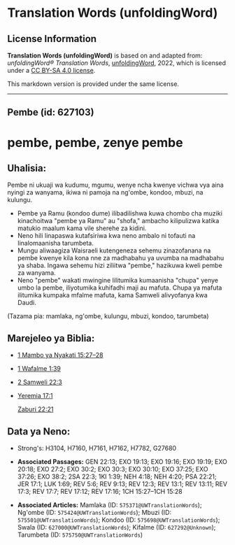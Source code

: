 # Translation Words (unfoldingWord)

## License Information

**Translation Words (unfoldingWord)** is based on and adapted from: _unfoldingWord® Translation Words_, [unfoldingWord](https://unfoldingword.org/utw), 2022, which is licensed under a [CC BY-SA 4.0 license](https://creativecommons.org/licenses/by-sa/4.0/legalcode.en).

This markdown version is provided under the same license.



--------------------------------

## Pembe (id: 627103)

pembe, pembe, zenye pembe
=========================

Uhalisia:
---------

Pembe ni ukuaji wa kudumu, mgumu, wenye ncha kwenye vichwa vya aina nyingi za wanyama, ikiwa ni pamoja na ng'ombe, kondoo, mbuzi, na kulungu.

* Pembe ya Ramu (kondoo dume) ilibadilishwa kuwa chombo cha muziki kinachoitwa "pembe ya Ramu" au "shofa," ambacho kilipulizwa katika matukio maalum kama vile sherehe za kidini.
* Neno hili linapaswa kutafsiriwa kwa neno ambalo ni tofauti na linalomaanisha tarumbeta.
* Mungu aliwaagiza Waisraeli kutengeneza sehemu zinazofanana na pembe kwenye kila kona nne za madhabahu ya uvumba na madhabahu ya shaba. Ingawa sehemu hizi ziliitwa "pembe," hazikuwa kweli pembe za wanyama.
* Neno "pembe" wakati mwingine lilitumika kumaanisha "chupa" yenye umbo la pembe, iliyotumika kuhifadhi maji au mafuta. Chupa ya mafuta ilitumika kumpaka mfalme mafuta, kama Samweli alivyofanya kwa Daudi.

(Tazama pia: mamlaka, ng'ombe, kulungu, mbuzi, kondoo, tarumbeta)

Marejeleo ya Biblia:
--------------------

* [1 Mambo ya Nyakati 15:27–28](https://ref.ly/1Chr15:27-1Chr15:28)
* [1 Wafalme 1:39](https://ref.ly/1Kgs1:39)
* [2 Samweli 22:3](https://ref.ly/2Sam22:3)
* [Yeremia 17:1](https://ref.ly/Jer17:1)

    [Zaburi 22:21](https://ref.ly/Ps22:21)

Data ya Neno:
-------------

* Strong's: H3104, H7160, H7161, H7162, H7782, G27680

* **Associated Passages:** GEN 22:13; EXO 19:13; EXO 19:16; EXO 19:19; EXO 20:18; EXO 27:2; EXO 30:2; EXO 30:3; EXO 30:10; EXO 37:25; EXO 37:26; EXO 38:2; 2SA 22:3; 1KI 1:39; NEH 4:18; NEH 4:20; PSA 22:21; JER 17:1; LUK 1:69; REV 5:6; REV 9:13; REV 12:3; REV 13:1; REV 13:11; REV 17:3; REV 17:7; REV 17:12; REV 17:16; 1CH 15:27–1CH 15:28
* **Associated Articles:** Mamlaka (ID: `575371@UWTranslationWords`); Ng'ombe (ID: `575424@UWTranslationWords`); Mbuzi (ID: `575501@UWTranslationWords`); Kondoo (ID: `575698@UWTranslationWords`); Swala (ID: `627000@UWTranslationWords`); Kifalme (ID: `627292@Unknown`); Tarumbeta (ID: `575750@UWTranslationWords`)

